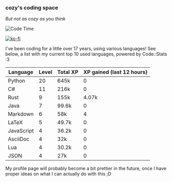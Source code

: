 ### cozy's coding space
*But not as cozy as you think*

![Code Time](https://img.shields.io/endpoint?style=flat&url=https://codetime-api.datreks.com/badge/2173?logoColor=white%26project=%26recentMS=0%26showProject=false)

[![ko-fi](https://ko-fi.com/img/githubbutton_sm.svg)](https://ko-fi.com/J3J75ITL4)

I've been coding for a little over 17 years, using various languages! See below, a list with my current top 10 used languages, powered by Code::Stats :3
    
| Language | Level | Total XP | XP gained (last 12 hours) |
| --- | --- | --- | --- |
| Python | 20 | 645k | 0 |
| C# | 11 | 216k | 0 |
| Rust | 9 | 155k | 4.07k |
| Java | 7 | 99.6k | 0 |
| Markdown | 6 | 58k | 4 |
| LaTeX | 5 | 49.7k | 0 |
| JavaScript | 4 | 36.2k | 0 |
| AsciiDoc | 4 | 32k | 0 |
| Lua | 4 | 30.2k | 0 |
| JSON | 4 | 27k | 0 |
    
My profile page will probably become a bit prettier in the future, once I have proper ideas on what I can actually do with this ;D